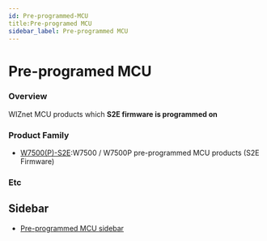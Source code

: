 ```yaml
---
id: Pre-programmed-MCU
title:Pre-programed MCU
sidebar_label: Pre-programmed MCU
---
```

# Pre-programed MCU

### Overview
WIZnet MCU products which **S2E firmware is programmed on**

### Product Family

 * [W7500(P)-S2E](W7500(P)-S2E.md):W7500 / W7500P pre-programmed MCU products (S2E Firmware)

### Etc 

## Sidebar
 
 * [Pre-programmed MCU sidebar](Pre-programmed-MCU-sidebar)
